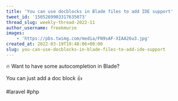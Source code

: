 ```yaml
---
title: 'You can use docblocks in Blade files to add IDE support'
tweet_id: '1505269903317635073'
thread_slug: weekly-thread-2022-11
author_username: freekmurze
images:
    - 'https://pbs.twimg.com/media/FN9sAF-XIAA26u3.jpg'
created_at: 2022-03-19T19:48:06+00:00
slug: you-can-use-docblocks-in-blade-files-to-add-ide-support
---
```

🔥 Want to have some autocompletion in Blade? 

You can just add a doc block 👍

#laravel #php